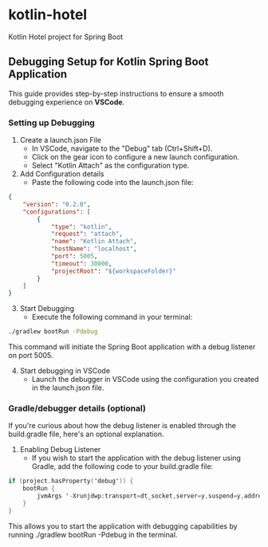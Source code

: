 # kotlin-hotel
Kotlin Hotel project for Spring Boot

## Debugging Setup for Kotlin Spring Boot Application
This guide provides step-by-step instructions to ensure a smooth debugging experience on <b>VSCode</b>.

### Setting up Debugging
1. Create a launch.json File
   - In VSCode, navigate to the "Debug" tab (Ctrl+Shift+D).
   - Click on the gear icon to configure a new launch configuration.
   - Select "Kotlin Attach" as the configuration type.
2. Add Configuration details
   - Paste the following code into the launch.json file:
``` json
{
    "version": "0.2.0",
    "configurations": [
        {
            "type": "kotlin",
            "request": "attach",
            "name": "Kotlin Attach",
            "hostName": "localhost",
            "port": 5005,
            "timeout": 30000,
            "projectRoot": "${workspaceFolder}"
        }
    ]
}
```
3. Start Debugging
   - Execute the following command in your terminal:
``` bash
./gradlew bootRun -Pdebug
```
This command will initiate the Spring Boot application with a debug listener on port 5005.

4. Start debugging in VSCode
   - Launch the debugger in VSCode using the configuration you created in the launch.json file.


### Gradle/debugger details (optional)
If you're curious about how the debug listener is enabled through the build.gradle file, here's an optional explanation.

1. Enabling Debug Listener
   - If you wish to start the application with the debug listener using Gradle, add the following code to your build.gradle file:

``` kotlin
if (project.hasProperty('debug')) {
    bootRun {
        jvmArgs '-Xrunjdwp:transport=dt_socket,server=y,suspend=y,address=*:5005'
    }
}
```
This allows you to start the application with debugging capabilities by running ./gradlew bootRun -Pdebug in the terminal.
